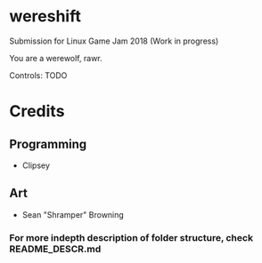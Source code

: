 # wereshift
Submission for Linux Game Jam 2018 (Work in progress)

You are a werewolf, rawr.

Controls:
TODO

# Credits
## Programming
 * Clipsey

## Art
 * Sean "Shramper" Browning


### For more indepth description of folder structure, check README_DESCR.md

